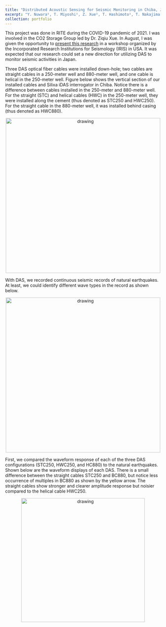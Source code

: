 ```yaml
---
title: "Distributed Acoustic Sensing for Seismic Monitoring in Chiba, Japan"
excerpt: "Y. Nuwara¹, T. Miyoshi¹, Z. Xue¹, T. Hashimoto¹, T. Nakajima¹<br>¹Research Institute of Innovative Technology for the Earth, Kyoto, Japan<br><br>Full DAS optical fiber record of an earthquake occurring in the Bōsō Peninsula in 20 February 2020 at 06:33 UTC+0<br><img src='https://user-images.githubusercontent.com/51282928/133879799-2d7a276d-7e0a-42b0-b4e9-8593cc79374c.png'>"
collection: portfolio
---
```


This project was done in RITE during the COVID-19 pandemic of 2021. I was involved in the CO2 Storage Group led by Dr. Ziqiu Xue. In August, I was given the opportunity to [present this research]() in a workshop organized by the Incorporated Research Institutions for Seismology (IRIS) in USA. It was expected that our research could set a new direction for utilizing DAS to monitor seismic activities in Japan. 

Three DAS optical fiber cables were installed down-hole; two cables are straight cables in a 250-meter well and 880-meter well, and one cable is helical in the 250-meter well. Figure below shows the vertical section of our installed cables and Silixa iDAS interrogator in Chiba. Notice there is a difference between cables installed in the 250-meter and 880-meter well. For the straight (STC) and helical cables (HWC) in the 250-meter well, they were installed along the cement (thus denoted as STC250 and HWC250). For the straight cable in the 880-meter well, it was installed behind casing (thus denoted as HWC880).

<p align="center">
<img src="https://user-images.githubusercontent.com/51282928/133881966-0e7c7244-5160-49d8-a7bb-a5fa13e778cd.png" alt="drawing" width="500"/>
</p>

With DAS, we recorded continuous seismic records of natural earthquakes. At least, we could identify different wave types in the record as shown below.

<p align="center">
<img src="https://user-images.githubusercontent.com/51282928/133881984-33a34deb-93c0-4c0a-a467-3f665e694ce5.png" alt="drawing" width="500"/>
</p>

First, we compared the waveform response of each of the three DAS configurations (STC250, HWC250, and HC880) to the natural earthquakes. Shown below are the waveform displays of each DAS. There is a small difference between the straight cables STC250 and BC880, but notice less occurrence of multiples in BC880 as shown by the yellow arrow. The straight cables show stronger and clearer amplitude response but noisier compared to the helical cable HWC250.   

<p align="center">
<img src="https://user-images.githubusercontent.com/51282928/133882004-3b9ca734-fee6-422e-a17d-8d6c667278ee.png" alt="drawing" width="400"/>
</p>

